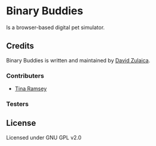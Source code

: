 # Binary Buddies

Is a browser-based digital pet simulator.

## Credits

Binary Buddies is written and maintained by [David Zulaica](http://zulaica.info).

### Contributers

- [Tina Ramsey](http://github.com/tinaramsey87)

### Testers

## License
Licensed under GNU GPL v2.0
